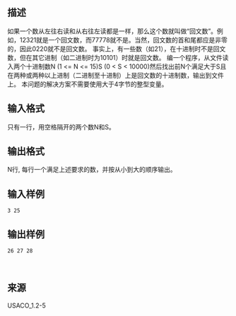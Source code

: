 ## 描述

如果一个数从左往右读和从右往左读都是一样，那么这个数就叫做“回文数”。例如，12321就是一个回文数，而77778就不是。当然，回文数的首和尾都应是非零的，因此0220就不是回文数。 事实上，有一些数（如21），在十进制时不是回文数，但在其它进制（如二进制时为10101）时就是回文数。 编一个程序，从文件读入两个十进制数N (1 <= N <= 15)S (0 < S < 10000)然后找出前N个满足大于S且在两种或两种以上进制（二进制至十进制）上是回文数的十进制数，输出到文件上。 本问题的解决方案不需要使用大于4字节的整型变量。

## 输入格式

只有一行，用空格隔开的两个数N和S。

## 输出格式

N行, 每行一个满足上述要求的数，并按从小到大的顺序输出。

## 输入样例

```plaintext
3 25
```

## 输出样例

```plaintext
26 27 28
```



 

## 来源

USACO_1.2-5

